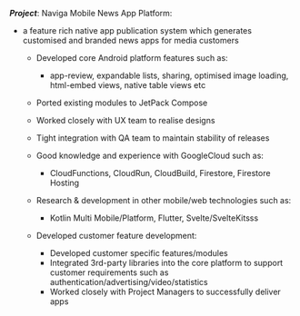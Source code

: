 **_Project_**: Naviga Mobile News App Platform: 
* a feature rich native app publication system which generates customised and branded news apps for media customers
	* Developed core Android platform features such as:
		* app-review, expandable lists, sharing, optimised image loading, html-embed views, native table views etc
	* Ported existing modules to JetPack Compose
	* Worked closely with UX team to realise designs
	* Tight integration with QA team to maintain stability of releases 
	* Good knowledge and experience with GoogleCloud such as:
		* CloudFunctions, CloudRun, CloudBuild, Firestore, Firestore Hosting
	* Research & development in other mobile/web technologies such as:
		* Kotlin Multi Mobile/Platform, Flutter, Svelte/SvelteKitsss

	* Developed customer feature development:
		* Developed customer specific features/modules
		* Integrated 3rd-party libraries into the core platform to support customer requirements such as authentication/advertising/video/statistics
		* Worked closely with Project Managers to successfully deliver apps